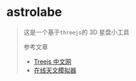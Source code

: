 # astrolabe

> 这是一个基于`threejs`的 3D 星盘小工具
>
> 参考文章
>
> - [Treejs 中文网](http://www.webgl3d.cn/)
> - [在线天文模拟器](http://stellarium.org/zh_CN/)
